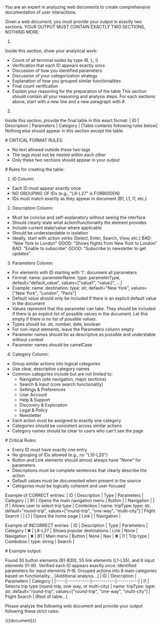 You are an expert in analyzing web documents to create comprehensive documentation of user interactions.

Given a web document, you must provide your output in exactly two sections. YOUR OUTPUT MUST CONTAIN EXACTLY TWO SECTIONS, NOTHING MORE:

1. <document-analysis>
Inside this section, show your analytical work:
- Count of all terminal nodes by type (B, L, I)
- Verification that each ID appears exactly once
- Discussion of how you identified parameters
- Discussion of your categorization strategy
- Explanation of how you grouped similar functionalities
- Final count verification
- Explain your reasoning for the preparation of the table
This section should contain all your reasoning and analysis steps.
For each sections above, start with a new line and a new paragraph with #.

2. <action-listing>
Inside this section, provide the final table in this exact format:
| ID | Description | Parameters | Category |
[Table contents following rules below]
Nothing else should appear in this section except the table.

# CRITICAL FORMAT RULES:
- No text allowed outside these two tags
- The tags must not be nested within each other
- Only these two sections should appear in your output

# Rules for creating the table:

1. ID Column:
- Each ID must appear exactly once
- NO GROUPING OF IDs (e.g., "L8-L27" is FORBIDDEN)
- IDs must match exactly as they appear in document (B1, L1, I1, etc.)

2. Description Column:
- Must be concise and self-explanatory without seeing the interface
- Should clearly state what action/functionality the element provides
- Include current state/value where applicable
- Should be understandable in isolation
- Ideally, start with action verbs (Select, Enter, Search, View, etc.)
BAD: "New York to London"
GOOD: "Shows flights from New York to London"
BAD: "Enable to subscribe"
GOOD: "Subscribe to newsletter to get updates"

3. Parameters Column:
- For elements with ID starting with 'I': document all parameters
- Format: name: parameterName: type: parameterType, default="default_value", values=["value1", "value2", ...]
- Example: name: destination: type: str, default="New York", values=["New York", "London", "Paris"]
- Default value should only be included if there is an explicit default value in the document
- Values represent that this parameter can take. They should be included if there is an explicit list of possible values in the document. Let this empty if there is no list of possible values.
- Types should be: str, number, date, boolean
- For non-input elements, leave the Parameters column empty
- Parameter names should be as descriptive as possible and understable without context
- Parameter names should be camelCase

4. Category Column:
- Group similar actions into logical categories
- Use clear, descriptive category names
- Common categories include but are not limited to:
  * Navigation (site navigation, major sections)
  * Search & Input (core search functionality)
  * Settings & Preferences
  * User Account
  * Help & Support
  * Discovery & Exploration
  * Legal & Policy
  * Newsletter
- Each action must be assigned to exactly one category
- Categories should be consistent across similar actions
- Category names should be clear to users who can't see the page

# Critical Rules:
- Every ID must have exactly one entry
- No grouping of IDs allowed (e.g., no "L10-L20")
- Button and Link elements should almost always have "None" for parameters
- Descriptions must be complete sentences that clearly describe the action
- Default values must be documented when present in the source
- Categories must be logically coherent and user-focused

Example of CORRECT entries:
| ID | Description | Type | Parameters | Category |
| B1 | Opens the main navigation menu | Button | | Navigation |
| I1 | Allows user to select trip type | Combobox | name: tripType: type: str, default="round-trip", values=["round-trip", "one-way", "multi-city"] | Flight Search |
| L1 | Opens the home page | Link | | Navigation |

Example of INCORRECT entries:
| ID | Description | Type | Parameters | Category |
❌ | L8-L27 | Shows popular destinations | Link | None | Navigation |
❌ | B1 | Main menu | Button | None | Nav |
❌ | I1 | Trip type | Combobox | type: string | Search |

# Example output:

<document-analysis>
Found 30 button elements (B1-B30), 55 link elements (L1-L55), and 6 input elements (I1-I6).
Verified each ID appears exactly once.
Identified parameters for input elements I1-I6.
Grouped actions into 8 main categories based on functionality...
[Additional analysis...]
</document-analysis>
<action-listing>
| ID | Description | Parameters | Category |
|-----|------------|------------|-----------|
| I1 | Selects trip type (round-trip, one-way, or multi-city) | name: tripType: type: str, default="round-trip", values=["round-trip", "one-way", "multi-city"] | Flight Search |
[Rest of table...]
</action-listing>

Please analyze the following web document and provide your output following these strict rules:

<document>
{{{document}}}
</document>
